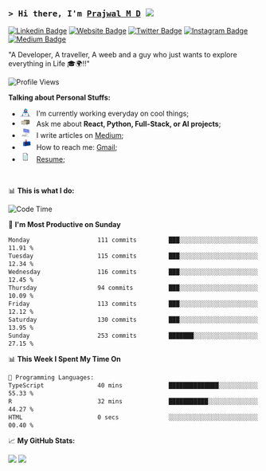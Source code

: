 ### <samp>&gt; Hi there, I'm <a href="https://prajwalmd.vercel.app/" target="_blank">Prajwal M D</a> <img src="https://media.giphy.com/media/hvRJCLFzcasrR4ia7z/giphy.gif" width="25"> </samp>

[![Linkedin Badge](https://img.shields.io/badge/-LinkedIn-0e76a8?style=flat-square&logo=Linkedin&logoColor=white)](https://www.linkedin.com/in/prajwal-m-d)
[![Website Badge](https://img.shields.io/badge/Website-3b5998?style=flat-square&logo=google-chrome&logoColor=white)](https://prajwalmd.vercel.app/)
[![Twitter Badge](https://img.shields.io/badge/-Twitter-00acee?style=flat-square&logo=Twitter&logoColor=white)](https://x.com/PrajwalMD18)
[![Instagram Badge](https://img.shields.io/badge/-Instagram-e4405f?style=flat-square&logo=Instagram&logoColor=white)](https://www.instagram.com/_.praj.wal._/)
[![Medium Badge](https://img.shields.io/badge/medium-%2312100E.svg?&style=for-square&logo=medium&logoColor=white)](https://medium.com/@prajju.18gryphon)

"A Developer, A traveller, A weeb and a guy who just wants to explore everything in Life 🎓🌍‼️"

![Profile Views](https://komarev.com/ghpvc/?username=Prajwal18-MD&label=Profile%20views&color=0e75b6&style=flat)  

**Talking about Personal Stuffs:**

- <img src="assets/developer.gif" width="21" />&nbsp;&nbsp; I’m currently working everyday on cool things;
- <img src="assets/message.gif" width="21" />&nbsp;&nbsp; Ask me about **React, Python, Full-Stack, or AI projects**;
- <img src="assets/laptop.gif" width="21" />&nbsp;&nbsp; I write articles on [Medium](https://medium.com/@prajju.18gryphon);
- <img src="assets/letterbox.gif" width="21" />&nbsp;&nbsp; How to reach me: [Gmail](prajju.18gryphon@gmail.com);
- <img src="assets/doc.gif" width="21" />&nbsp;&nbsp; [Resume](https://portfoliochatbot-h3zm.onrender.com/resume);

</br>

📊 **This is what I do:**
<!--START_SECTION:waka-->
![Code Time](http://img.shields.io/badge/Code%20Time-22%20hrs%205%20mins-blue)

📅 **I'm Most Productive on Sunday** 

```text
Monday                   111 commits         ███░░░░░░░░░░░░░░░░░░░░░░   11.91 % 
Tuesday                  115 commits         ███░░░░░░░░░░░░░░░░░░░░░░   12.34 % 
Wednesday                116 commits         ███░░░░░░░░░░░░░░░░░░░░░░   12.45 % 
Thursday                 94 commits          ███░░░░░░░░░░░░░░░░░░░░░░   10.09 % 
Friday                   113 commits         ███░░░░░░░░░░░░░░░░░░░░░░   12.12 % 
Saturday                 130 commits         ███░░░░░░░░░░░░░░░░░░░░░░   13.95 % 
Sunday                   253 commits         ███████░░░░░░░░░░░░░░░░░░   27.15 % 
```


📊 **This Week I Spent My Time On** 

```text
💬 Programming Languages: 
TypeScript               40 mins             ██████████████░░░░░░░░░░░   55.33 % 
R                        32 mins             ███████████░░░░░░░░░░░░░░   44.27 % 
HTML                     0 secs              ░░░░░░░░░░░░░░░░░░░░░░░░░   00.40 % 
```


<!--END_SECTION:waka-->


📈 **My GitHub Stats:**

<p>
  <img
    height="180em"
    src="https://github-readme-stats.vercel.app/api?username=Prajwal18-MD&show_icons=true&hide_border=true&count_private=true&include_all_commits=true&cache_seconds=1800"
  />
  <img
    height="180em"
    src="https://github-readme-stats.vercel.app/api/top-langs/?username=Prajwal18-MD&exclude_repo=KNN-Image-Classification&show_icons=true&hide_border=true&layout=compact&langs_count=8&cache_seconds=1800"
  />
</p>


